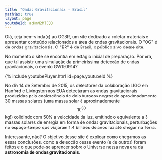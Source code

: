 ```yaml
---
title: "Ondas Gravitacionais - Brasil"
mathjax: true
layout: page
youtubeId: acHmN2MlJQQ
---
```


Olá, seja bem-vinda(o) ao OGBR, um site dedicado a coletar materiais e
apresentar conteúdo relacionados a área de ondas gravitacionais. O "OG" é de
ondas gravitacionais. O "BR" é de Brasil, o público alvo desse site.

No momento o site se encontra em estágio inicial de preparação.
Por ora, que tal assistir uma simulação da primeiríssima detecção de ondas
gravitacionais, o evento GW150914?

{% include youtubePlayer.html id=page.youtubeId %}

No dia 14 de Setembro de 2015, os detectores da colaboração LIGO em Hanford e
Livingston nos EUA detectaram as ondas gravitacionais produzidas pela
coalescência de dois buracos negros de aproximadamente 30 massas solares (uma
massa solar é aproximademente $$10^{30}$$ kg!) colidindo com 50% a
velocidade da luz, emitindo o equivalente a 3 massas solares de energia em
forma de ondas gravitacionais, perturbações no espaço-tempo que viajaram 1.4
bilhões de anos luz até chegar na Terra.

Interessante, não? O objetivo desse site é explicar como chegamos as essas
conclusões, como a detecção desse evento (e de outros) foram feitos e o que
pode-se aprender sobre o Universe nessa nova era da **astronomia de ondas
gravitacionais**.

